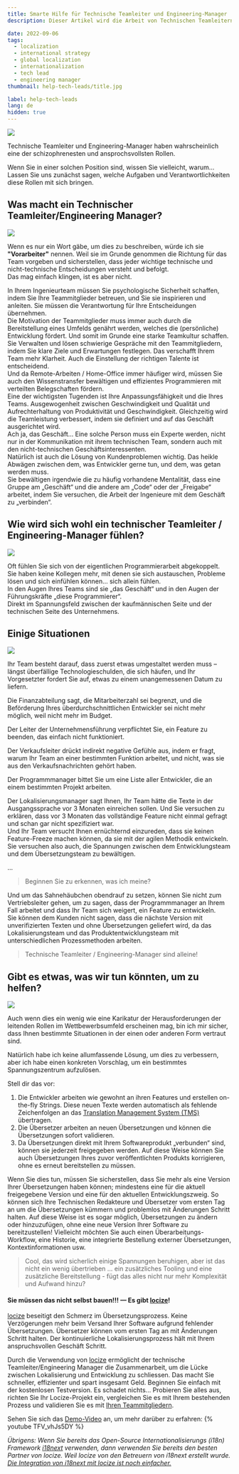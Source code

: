```yaml
---
title: Smarte Hilfe für Technische Teamleiter und Engineering-Manager
description: Dieser Artikel wird die Arbeit von Technischen Teamleitern und Engineering-Managern mit einem klugen Ratschlag zum Thema Lokalisierung erleichtern.

date: 2022-09-06
tags:
  - localization
  - international strategy
  - global localization
  - internationalization
  - tech lead
  - engineering manager
thumbnail: help-tech-leads/title.jpg

label: help-tech-leads
lang: de
hidden: true
---
```


![](../help-tech-leads/title.jpg)

Technische Teamleiter und Engineering-Manager haben wahrscheinlich eine der schizophrenesten und ansprochsvollsten Rollen.

Wenn Sie in einer solchen Position sind, wissen Sie vielleicht, warum...
<br />
Lassen Sie uns zunächst sagen, welche Aufgaben und Verantwortlichkeiten diese Rollen mit sich bringen.

## Was macht ein Technischer Teamleiter/Engineering Manager?

![](../help-tech-leads/foreman.jpg)

Wenn es nur ein Wort gäbe, um dies zu beschreiben, würde ich sie **"Vorarbeiter"** nennen.
Weil sie im Grunde genommen die Richtung für das Team vorgeben und sicherstellen, dass jeder wichtige technische und nicht-technische Entscheidungen versteht und befolgt.
<br />
Das mag einfach klingen, ist es aber nicht.

In Ihrem Ingenieurteam müssen Sie psychologische Sicherheit schaffen, indem Sie Ihre Teammitglieder betreuen, und Sie sie inspirieren und anleiten.
Sie müssen die Verantwortung für Ihre Entscheidungen übernehmen.
<br />
Die Motivation der Teammitglieder muss immer auch durch die Bereitstellung eines Umfelds genährt werden, welches die (persönliche) Entwicklung fördert. Und somit im Grunde eine starke Teamkultur schaffen.
<br />
Sie Verwalten und lösen schwierige Gespräche mit den Teammitgliedern, indem Sie klare Ziele und Erwartungen festlegen. Das verschafft Ihrem Team mehr Klarheit. Auch die Einstellung der richtigen Talente ist entscheidend.
<br />
Und da Remote-Arbeiten / Home-Office immer häufiger wird, müssen Sie auch den Wissenstransfer bewältigen und effizientes Programmieren mit verteilten Belegschaften fördern.
<br />
Eine der wichtigsten Tugenden ist Ihre Anpassungsfähigkeit und die Ihres Teams.
Ausgewogenheit zwischen Geschwindigkeit und Qualität und Aufrechterhaltung von Produktivität und Geschwindigkeit.
Gleichzeitig wird die Teamleistung verbessert, indem sie definiert und auf das Geschäft ausgerichtet wird.
<br />
Ach ja, das Geschäft...
Eine solche Person muss ein Experte werden, nicht nur in der Kommunikation mit ihrem technischen Team, sondern auch mit den nicht-technischen Geschäftsinteressenten.
<br />
Natürlich ist auch die Lösung von Kundenproblemen wichtig.
Das heikle Abwägen zwischen dem, was Entwickler gerne tun, und dem, was getan werden muss.
<br />
Sie bewältigen irgendwie die zu häufig vorhandene Mentalität, dass eine Gruppe am „Geschäft“ und die andere am „Code“ oder der „Freigabe“ arbeitet, indem Sie versuchen, die Arbeit der Ingenieure mit dem Geschäft zu „verbinden“.


## Wie wird sich wohl ein technischer Teamleiter / Engineering-Manager fühlen?

![](../help-tech-leads/alone.jpg)

Oft fühlen Sie sich von der eigentlichen Programmierarbeit abgekoppelt.
<br />
Sie haben keine Kollegen mehr, mit denen sie sich austauschen, Probleme lösen und sich einfühlen können... sich allein fühlen.
<br />
In den Augen Ihres Teams sind sie „das Geschäft“ und in den Augen der Führungskräfte „diese Programmierer“.
<br />
Direkt im Spannungsfeld zwischen der kaufmännischen Seite und der technischen Seite des Unternehmens.


## Einige Situationen <a name="situations"></a>

![](../help-tech-leads/discuss.png)

Ihr Team besteht darauf, dass zuerst etwas umgestaltet werden muss – längst überfällige Technologieschulden, die sich häufen, und Ihr Vorgesetzter fordert Sie auf, etwas zu einem unangemessenen Datum zu liefern.

Die Finanzabteilung sagt, die Mitarbeiterzahl sei begrenzt, und die Beförderung Ihres überdurchschnittlichen Entwickler sei nicht mehr möglich, weil nicht mehr im Budget.

Der Leiter der Unternehmensführung verpflichtet Sie, ein Feature zu beenden, das einfach nicht funktioniert.

Der Verkaufsleiter drückt indirekt negative Gefühle aus, indem er fragt, warum Ihr Team an einer bestimmten Funktion arbeitet, und nicht, was sie aus den Verkaufsnachrichten gehört haben.

Der Programmmanager bittet Sie um eine Liste aller Entwickler, die an einem bestimmten Projekt arbeiten.

Der Lokalisierungsmanager sagt Ihnen, Ihr Team hätte die Texte in der Ausgangssprache vor 3 Monaten einreichen sollen. Und Sie versuchen zu erklären, dass vor 3 Monaten das vollständige Feature nicht einmal gefragt und schan gar nicht spezifiziert war.
<br />
Und Ihr Team versucht Ihnen ernüchternd einzureden, dass sie keinen Feature-Freeze machen können, da sie mit der agilen Methodik entwickeln.
<br />
Sie versuchen also auch, die Spannungen zwischen dem Entwicklungsteam und dem Übersetzungsteam zu bewältigen.

...

>Beginnen Sie zu erkennen, was ich meine?

Und um das Sahnehäubchen obendrauf zu setzen, können Sie nicht zum Vertriebsleiter gehen, um zu sagen, dass der Programmmanager an Ihrem Fall arbeitet und dass Ihr Team sich weigert, ein Feature zu entwickeln.
<br />
Sie können dem Kunden nicht sagen, dass die nächste Version mit unverifizierten Texten und ohne Übersetzungen geliefert wird, da das Lokalisierungsteam und das Produktentwicklungsteam mit unterschiedlichen Prozessmethoden arbeiten.

>Technische Teamleiter / Engineering-Manager sind alleine!


## Gibt es etwas, was wir tun könnten, um zu helfen?

![](../help-tech-leads/solution.jpg)

Auch wenn dies ein wenig wie eine Karikatur der Herausforderungen der leitenden Rollen im Wettbewerbsumfeld erscheinen mag, bin ich mir sicher, dass Ihnen bestimmte Situationen in der einen oder anderen Form vertraut sind.

Natürlich habe ich keine allumfassende Lösung, um dies zu verbessern, aber ich habe einen konkreten Vorschlag, um ein bestimmtes Spannungszentrum aufzulösen.

Stell dir das vor:

1. Die Entwickler arbeiten wie gewohnt an ihren Features und erstellen on-the-fly Strings. Diese neuen Texte werden automatisch als fehlende Zeichenfolgen an das [Translation Management System (TMS)](../i18n-l10n-t9n-tms/#tms) übertragen.
2. Die Übersetzer arbeiten an neuen Übersetzungen und können die Übersetzungen sofort validieren.
3. Da Übersetzungen direkt mit Ihrem Softwareprodukt „verbunden“ sind, können sie jederzeit freigegeben werden. Auf diese Weise können Sie auch Übersetzungen Ihres zuvor veröffentlichten Produkts korrigieren, ohne es erneut bereitstellen zu müssen.

Wenn Sie dies tun, müssen Sie sicherstellen, dass Sie mehr als eine Version Ihrer Übersetzungen haben können; mindestens eine für die aktuell freigegebene Version und eine für den aktuellen Entwicklungszweig. So können sich Ihre Technischen Redakteure und Übersetzer vom ersten Tag an um die Übersetzungen kümmern und problemlos mit Änderungen Schritt halten. Auf diese Weise ist es sogar möglich, Übersetzungen zu ändern oder hinzuzufügen, ohne eine neue Version Ihrer Software zu bereitzustellen!
Vielleicht möchten Sie auch einen Überarbeitungs-Workflow, eine Historie, eine integrierte Bestellung externer Übersetzungen, Kontextinformationen usw.

>Cool, das wird sicherlich einige Spannungen beruhigen, aber ist das nicht ein wenig übertrieben ... ein zusätzliches Tooling und eine zusätzliche Bereitstellung - fügt das alles nicht nur mehr Komplexität und Aufwand hinzu?

#### Sie müssen das nicht selbst bauen!!! — Es gibt [locize](https://locize.com)!

[locize](https://locize.com) beseitigt den Schmerz im Übersetzungsprozess. Keine Verzögerungen mehr beim Versand Ihrer Software aufgrund fehlender Übersetzungen. Übersetzer können vom ersten Tag an mit Änderungen Schritt halten. Der kontinuierliche Lokalisierungsprozess hält mit Ihrem anspruchsvollen Geschäft Schritt.

Durch die Verwendung von [locize](https://locize.com) ermöglicht der technische Teamleiter/Engineering Manager die Zusammenarbeit, um die Lücke zwischen Lokalisierung und Entwicklung zu schliessen. Das macht Sie schneller, effizienter und spart insgesamt Geld. Beginnen Sie einfach mit der kostenlosen Testversion. Es schadet nichts... Probieren Sie alles aus, richten Sie Ihr Locize-Projekt ein, vergleichen Sie es mit Ihrem bestehenden Prozess und validieren Sie es mit [Ihren Teammitgliedern](/for-your-team.html).

Sehen Sie sich das [Demo-Video](https://youtu.be/TFV_vhJs5DY) an, um mehr darüber zu erfahren:
{% youtube TFV_vhJs5DY %}

*Übrigens: Wenn Sie bereits das Open-Source Internationalisierungs (i18n) Framework [i18next](https://www.i18next.com) verwenden, dann verwenden Sie bereits den besten Partner von locize. Weil locize von den Betreuern von i18next erstellt wurde. [Die Integration von i18next mit locize ist noch einfacher.](/i18next.html#already-using-i18next)*
